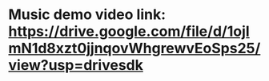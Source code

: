 # Music demo video link: https://drive.google.com/file/d/1ojImN1d8xzt0jjnqovWhgrewvEoSps25/view?usp=drivesdk
